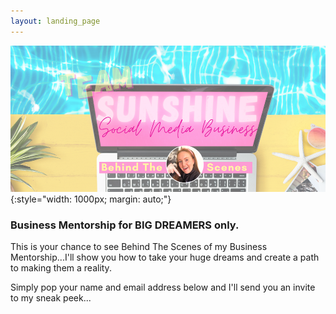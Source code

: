 ```yaml
---
layout: landing_page
---
```


![Behind The Scenes](/i/sunshinestudio/sunshinementorship/behind-scenes.png){:style="width: 1000px; margin: auto;"}

### Business Mentorship for BIG DREAMERS only.
This is your chance to see Behind The Scenes of my Business Mentorship...I'll show you how to take your huge dreams and create a path to making them a reality.

Simply pop your name and email address below and I'll send you an invite to my sneak peek...

<script async data-uid="e0db9a0c06" src="https://inspiring-life-design.ck.page/e0db9a0c06/index.js"></script>


